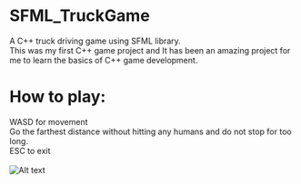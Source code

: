 # SFML_TruckGame
A C++ truck driving game using SFML library.
<br>
This was my first C++ game project and It has been an amazing project for me to learn the basics of C++ game development.

# How to play:
WASD for movement
<br>
Go the farthest distance without hitting any humans and do not stop for too long.
<br>
ESC to exit
<br>
<br>
![Alt text](https://gcdnb.pbrd.co/images/b9S8PLfRSrTz.png?o=1)
